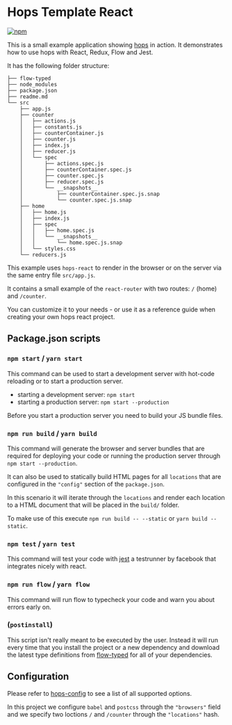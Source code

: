 # Hops Template React

[![npm](https://img.shields.io/npm/v/hops-template-react.svg)](https://www.npmjs.com/package/hops-template-react)

This is a small example application showing [hops](https://github.com/xing/hops) in action.
It demonstrates how to use hops with React, Redux, Flow and Jest.

It has the following folder structure:

```
├── flow-typed
├── node_modules
├── package.json
├── readme.md
└── src
    ├── app.js
    ├── counter
    │   ├── actions.js
    │   ├── constants.js
    │   ├── counterContainer.js
    │   ├── counter.js
    │   ├── index.js
    │   ├── reducer.js
    │   └── spec
    │       ├── actions.spec.js
    │       ├── counterContainer.spec.js
    │       ├── counter.spec.js
    │       ├── reducer.spec.js
    │       └── __snapshots__
    │           ├── counterContainer.spec.js.snap
    │           └── counter.spec.js.snap
    ├── home
    │   ├── home.js
    │   ├── index.js
    │   ├── spec
    │   │   ├── home.spec.js
    │   │   └── __snapshots__
    │   │       └── home.spec.js.snap
    │   └── styles.css
    └── reducers.js
```

This example uses `hops-react` to render in the browser or on the server via the same entry file `src/app.js`.

It contains a small example of the `react-router` with two routes: `/` (home) and `/counter`.

You can customize it to your needs - or use it as a reference guide when creating your own hops react project.


## Package.json scripts

### `npm start` / `yarn start`

This command can be used to start a development server with hot-code reloading or to start a production server.

* starting a development server: `npm start`
* starting a production server: `npm start --production`

Before you start a production server you need to build your JS bundle files.


### `npm run build` / `yarn build`

This command will generate the browser and server bundles that are required for deploying your code or running the production server through `npm start --production`.

It can also be used to statically build HTML pages for all `locations` that are configured in the `"config"` section of the `package.json`.

In this scenario it will iterate through the `locations` and render each location to a HTML document that will be placed in the `build/` folder.

To make use of this execute `npm run build -- --static` or `yarn build --static`.


### `npm test` / `yarn test`

This command will test your code with [jest](https://facebook.github.io/jest/) a testrunner by facebook that integrates nicely with react.


### `npm run flow` / `yarn flow`

This command will run flow to typecheck your code and warn you about errors early on.


### (`postinstall`)

This script isn't really meant to be executed by the user. Instead it will run every time that you install the project or a new dependency and download the latest type definitions from [flow-typed](https://github.com/flowtype/flow-typed) for all of your dependencies.


## Configuration

Please refer to [hops-config](https://github.com/xing/hops/tree/master/packages/config) to see a list of all supported options.

In this project we configure `babel` and `postcss` through the `"browsers"` field and we specify two loctions `/` and `/counter` through the `"locations"` hash.
